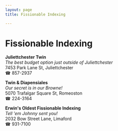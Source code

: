 ```yaml
---
layout: page 
title: Fissionable Indexing

---
```



# Fissionable Indexing


 **Juliettchester Twin**  
_The best budget option just outside of Juliettchester_  
7453 Park Lane St, Juliettchester  
☎ 857-2937

**Twin & Diapensiales**  
_Our secret is in our Browne!_  
5070 Trafalgar Square St, Romeoston  
☎ 224-3164

**Erwin's Oldest Fissionable Indexing**  
_Tell 'em Johnny sent you!_  
2032 Bow Street Lane, Limaford  
☎ 931-7100

